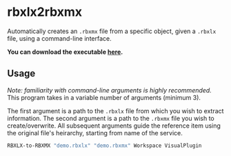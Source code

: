 # rbxlx2rbxmx
Automatically creates an `.rbxmx` file from a specific object, given a `.rbxlx` file, using a command-line interface.

**You can download the executable [here](https://github.com/Windows81/rbxlx2rbxmx/raw/master/RBXLX-to-RBXMX/bin/Debug/RBXLX-to-RBXMX.exe).**
## Usage
*Note: familiarity with command-line arguments is highly recommended.*  This program takes in a variable number of arguments (minimum 3).

The first argument is a path to the `.rbxlx` file from which you wish to extract information.  The second argument is a path to the `.rbxmx` file you wish to create/overwrite.  All subsequent arguments guide the reference item using the original file's heirarchy, starting from name of the service.
```bat
RBXLX-to-RBXMX "demo.rbxlx" "demo.rbxmx" Workspace VisualPlugin
```
